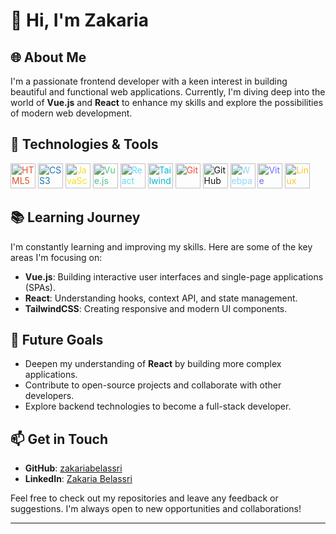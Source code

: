 # 👋 Hi, I'm Zakaria

## 🌐 About Me

I'm a passionate frontend developer with a keen interest in building beautiful and functional web applications. Currently, I'm diving deep into the world of **Vue.js** and **React** to enhance my skills and explore the possibilities of modern web development.

## 🔧 Technologies & Tools

<p align="left">
  <img src="https://cdn.jsdelivr.net/npm/simple-icons@v7/icons/html5.svg" alt="HTML5" width="40" height="40" style="color: #E34F26"/>
  <img src="https://cdn.jsdelivr.net/npm/simple-icons@v7/icons/css3.svg" alt="CSS3" width="40" height="40" style="color: #1572B6"/>
  <img src="https://cdn.jsdelivr.net/npm/simple-icons@v7/icons/javascript.svg" alt="JavaScript" width="40" height="40" style="color: #F7DF1E"/>
  <img src="https://cdn.jsdelivr.net/npm/simple-icons@v7/icons/vue-dot-js.svg" alt="Vue.js" width="40" height="40" style="color: #4FC08D"/>
  <img src="https://cdn.jsdelivr.net/npm/simple-icons@v7/icons/react.svg" alt="React" width="40" height="40" style="color: #61DAFB"/>
  <img src="https://cdn.jsdelivr.net/npm/simple-icons@v7/icons/tailwindcss.svg" alt="TailwindCSS" width="40" height="40" style="color: #06B6D4"/>
  <img src="https://cdn.jsdelivr.net/npm/simple-icons@v7/icons/git.svg" alt="Git" width="40" height="40" style="color: #F05032"/>
  <img src="https://cdn.jsdelivr.net/npm/simple-icons@v7/icons/github.svg" alt="GitHub" width="40" height="40" style="color: #181717"/>
  <img src="https://cdn.jsdelivr.net/npm/simple-icons@v7/icons/webpack.svg" alt="Webpack" width="40" height="40" style="color: #8DD6F9"/>
  <img src="https://cdn.jsdelivr.net/npm/simple-icons@v7/icons/vite.svg" alt="Vite" width="40" height="40" style="color: #646CFF"/>
  <img src="https://cdn.jsdelivr.net/npm/simple-icons@v7/icons/linux.svg" alt="Linux" width="40" height="40" style="color: #FCC624"/>
</p>

## 📚 Learning Journey

I'm constantly learning and improving my skills. Here are some of the key areas I'm focusing on:

- **Vue.js**: Building interactive user interfaces and single-page applications (SPAs).
- **React**: Understanding hooks, context API, and state management.
- **TailwindCSS**: Creating responsive and modern UI components.

## 🚀 Future Goals

- Deepen my understanding of **React** by building more complex applications.
- Contribute to open-source projects and collaborate with other developers.
- Explore backend technologies to become a full-stack developer.

## 📫 Get in Touch

- **GitHub**: [zakariabelassri](https://github.com/zakariabelassri)
- **LinkedIn**: [Zakaria Belassri](https://www.linkedin.com/in/zakariabelassri)

Feel free to check out my repositories and leave any feedback or suggestions. I'm always open to new opportunities and collaborations!

---
